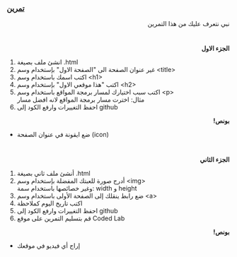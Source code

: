 
<p dir="rtl">
<h3><a href="https://github.com/kuwaitcodes/web-cw-1">تمرين </a></h3></p>


<p dir="rtl">
نبي نتعرف عليك من هذا التمرين</p>
<h1></h1>
<p dir="rtl">
 <strong>الجزء الاول</strong></p>



1.  انشئ ملف بصيغة .html
2. غير عنوان الصفحة الى "الصفحة الاول" بإستخدام وسم &lt;title>
3. اكتب اسمك باستخدام وسم &lt;h1>
4. اكتب "هذا موقعي الاول" بإستخدام وسم &lt;h2>
5. اكتب سبب اختيارك لمسار برمجة المواقع باستخدام وسم &lt;p> \
مثال: اخترت مسار برمجة المواقع لانه افضل مسار
6. احفظ التغييرات وارفع الكود إلى github
<p dir="rtl">
<strong>بونص!</strong></p>




* ضع ايقونة في عنوان الصفحة (icon)

<h1></h1>
<p dir="rtl">
<strong>الجزء الثاني</strong></p>



1. أنشئ ملف ثاني بصيغة .html
2. أدرج صورة للعبتك المفضلة بإستخدام وسم &lt;img> \
وغير خصائصها باستخدام سمة: width و height
3. ضع رابط ينقلك إلى الصفحة الأولى باستخدام وسم &lt;a> 
4. اكتب تاريخ اليوم كملاحظة
5. احفظ التغييرات وارفع الكود إلى github
6. قم بتسليم التمرين على موقع Coded Lab
<p dir="rtl">
<strong>بونص!</strong></p>

<p dir="rtl">

* إراج أي فيديو في موقعك


